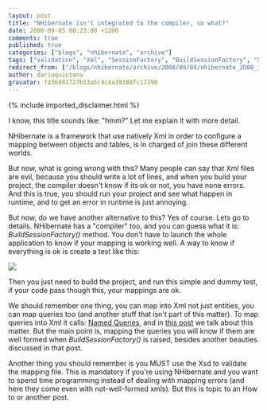 ```yaml
---
layout: post
title: "NHibernate isn't integrated to the compiler, so what?"
date: 2008-09-05 00:23:00 +1200
comments: true
published: true
categories: ["blogs", "nhibernate", "archive"]
tags: ["validation", "Xml", "SessionFactory", "BuildSessionFactory", "Xsd", "Named Query"]
redirect_from: ["/blogs/nhibernate/archive/2008/09/04/nhibernate_2D00_isnt_2D00_integrated_2D00_to_2D00_the_2D00_compiler_2D00_so_2D00_what.aspx/", "/blogs/nhibernate/archive/2008/09/04/nhibernate_2d00_isnt_2d00_integrated_2d00_to_2d00_the_2d00_compiler_2d00_so_2d00_what.aspx/", "/blogs/nhibernate/archive/2008/09/04/nhibernate_2D00_isnt_2D00_integrated_2D00_to_2D00_the_2D00_compiler_2D00_so_2D00_what.html", "/blogs/nhibernate/archive/2008/09/04/nhibernate_2d00_isnt_2d00_integrated_2d00_to_2d00_the_2d00_compiler_2d00_so_2d00_what.html"]
author: darioquintana
gravatar: f436801727b13a5c4c4a38380fc17290
---
```

{% include imported_disclaimer.html %}
<p>I know, this title sounds like: "hmm?" Let me explain it with more detail.</p>
<p>NHibernate is a framework that use natively Xml in order to configure a mapping between objects and tables, is in charged of join these different worlds. </p>
<p>But now, what is going wrong with this? Many people can say that Xml files are evil, because you should write a lot of lines, and when you build your project, the compiler doesn't know if its ok or not, you have none errors. And this is true, you should run your project and see what happen in runtime, and to get an error in runtime is just annoying.</p>
<p>But now, do we have another alternative to this? Yes of course. Lets go to details. NHibernate has a "compiler" too, and you can guess what it is: <em>BuildSessionFactory()</em> method. You don't have to launch the whole application to know if your mapping is working well. A way to know if everything is ok is create a test like this:</p>
<p><img src="http://darioquintana.com.ar/files/CanBuild.png" /></p>
<p>Then you just need to build the project, and run this simple and dummy test, if your code pass though this, your mappings are ok.</p>
<p>We should remember one thing, you can map into Xml not just entities, you can map queries too (and another stuff that isn't part of this matter). To map queries into Xml it calls: <a href="/doc/nh/en/#manipulatingdata-queryinterface">Named Queries</a>, and in <a href="http://darioquintana.com.ar/blogging/?p=7">this post</a> we talk about this matter. But the main point is, mapping the queries you will know if them are well formed when <em>BuildSessionFactory()</em> is raised, besides another beauties discussed in that post.</p>
<p>Another thing you should remember is you MUST use the Xsd to validate the mapping file. This is mandatory if you're using NHibernate and you want to spend time programming instead of dealing with mapping errors (and here they come even with not-well-formed xmls). But this is topic to an How to or another post.</p>
